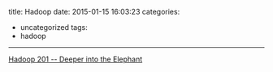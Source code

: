 title: Hadoop
date: 2015-01-15 16:03:23
categories:
- uncategorized
tags:
- hadoop
---

[Hadoop 201 -- Deeper into the Elephant](http://www.infoq.com/presentations/hadoop-hdfs-bigtable)
